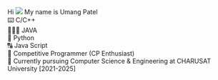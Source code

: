 Hi ![](https://user-images.githubusercontent.com/18350557/176309783-0785949b-9127-417c-8b55-ab5a4333674e.gif)
My name is Umang Patel
<br />
⌨️ C/C++
<br />
👨🏻‍💻 JAVA
<br />
🐍 Python
<br />
🔠 Java Script
<br />
💞️ Competitive Programmer (CP Enthusiast)
<br />
🌱 Currently pursuing Computer Science & Engineering at CHARUSAT University [2021-2025]
<br />
